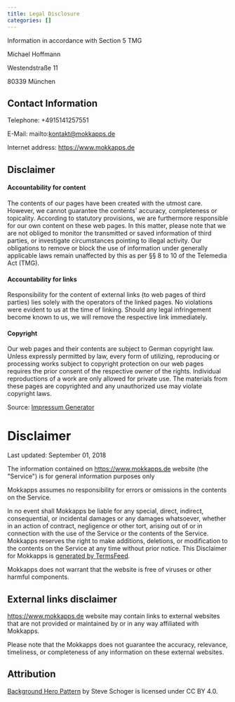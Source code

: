 ```yaml
---
title: Legal Disclosure
categories: []
---
```


Information in accordance with Section 5 TMG 

Michael Hoffmann

Westendstraße 11

80339 München

## Contact Information

Telephone: +4915141257551

E-Mail: mailto:kontakt@mokkapps.de

Internet address: https://www.mokkapps.de

## Disclaimer

#### Accountability for content

The contents of our pages have been created with the utmost care. However, we cannot guarantee the contents' accuracy, completeness or topicality. According to statutory provisions, we are furthermore responsible for our own content on these web pages. In this matter, please note that we are not obliged to monitor the transmitted or saved information of third parties, or investigate circumstances pointing to illegal activity. Our obligations to remove or block the use of information under generally applicable laws remain unaffected by this as per §§ 8 to 10 of the Telemedia Act (TMG). 

#### Accountability for links

Responsibility for the content of external links (to web pages of third parties) lies solely with the operators of the linked pages. No violations were evident to us at the time of linking. Should any legal infringement become known to us, we will remove the respective link immediately.

#### Copyright
Our web pages and their contents are subject to German copyright law. Unless expressly permitted by law, every form of utilizing, reproducing or processing works subject to copyright protection on our web pages requires the prior consent of the respective owner of the rights. Individual reproductions of a work are only allowed for private use. The materials from these pages are copyrighted and any unauthorized use may violate copyright laws. 

Source: [Impressum Generator](http://www.translate-24h.de/) 

# Disclaimer

Last updated: September 01, 2018

The information contained on https://www.mokkapps.de website (the "Service") is for general information purposes only

Mokkapps assumes no responsibility for errors or omissions in the contents on the Service.

In no event shall Mokkapps be liable for any special, direct, indirect, consequential, or incidental damages or any damages whatsoever, whether in an action of contract, negligence or other tort, arising out of or in connection with the use of the Service or the contents of the Service. Mokkapps reserves the right to make additions, deletions, or modification to the contents on the Service at any time without prior notice. This Disclaimer  for Mokkapps is [generated by TermsFeed](https://termsfeed.com/disclaimer/generator/).

Mokkapps does not warrant that the website is free of viruses or other harmful components.

## External links disclaimer

https://www.mokkapps.de website may contain links to external websites that are not provided or maintained by or in any way affiliated with Mokkapps.

Please note that the Mokkapps does not guarantee the accuracy, relevance, timeliness, or completeness of any information on these external websites.

## Attribution

[Background Hero Pattern](https://www.heropatterns.com/) by Steve Schoger is licensed under CC BY 4.0.